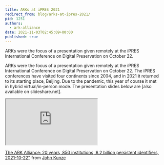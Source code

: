 ```yaml
---
title: ARKs at iPRES 2021
redirect_from: blog/arks-at-ipres-2021/
pid: 1251
authors:
  - ark-alliance
date: 2021-11-03T02:45:09+00:00
published: true
---
```


ARKs were the focus of a presentation given remotely at the iPRES
International Conference on Digital Preservation on October 22.

<!--more-->

ARKs were the focus of a presentation given remotely at the iPRES
International Conference on Digital Preservation on October 22. The iPRES
conferences have visited four continents since 2004, and in 2021 it returned
to its starting place, Beijing. Due to the pandemic, this year of course it
met in hybrid virtual/in-person mode. The presentation slides below are [also
available on slideshare.net].


<div class="ratio ratio-16x9">
<iframe src="https://www.slideshare.net/slideshow/embed_code/key/bRbjwKVJ3aoSg4?startSlide=1"  class=""></iframe>
</div>

[The ARK Alliance: 20 years, 850 institutions, 8.2 billion persistent identifiers, 2021-10-22"][1] from [John Kunze][2]

[1]: https://www.slideshare.net/jakkbl/the-ark-alliance-20-years-850-institutions-82-billion-persistent-identifiers-20211022
[2]: https://www.slideshare.net/jakkbl
